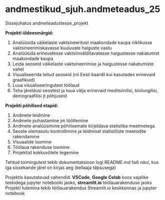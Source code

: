 # andmestikud_sjuh.andmeteadus_25
Sissejuhatus andmeteadustesse_projekt

**Projekti üldeesmärgid:**
1. Analüüsida väikelaste vaktsineeritust maakondade kaupa riiklikusse vaktsineerimiskavasse kuuluvate haiguste vastu
2. Analüüsida erinevatesse vaktsiinvälditavatesse haigustesse nakatumist maakondade kaupa 
3. Leida seoseid väikelaste vaktsineerimise ja haigustesse nakatumiste vahel 
4. Visualiseerida leitud seoseid (nii Eesti kaardil kui kasutades erinevaid graafikuid)
5. Luua visualiseeringutest töölaud
6. Teha järeldusi seostest ja tuua välja erinevaid meditsiinilisi, bioloogilisi, demograafilisi jt põhjuseid 

**Projekti põhilised etapid:**
1. Andmete leidmine 
2. Andmete puhastamine jm töötlemine
3. Andmete analüüsimine põhilisemate kirjeldava statistika meetmetega
4. Seoste olemasolu kontrollimine ja leidmisel statistiliste meetodite rakendamine  
5. Visuaalide loomine
6. Töölaua rakenduse loomine
7. Projektist kokkuvõtete tegemine

Tehtud toimingutest tekib dokumentatsioon logi README.md faili näol, kus iga sissekande järel on kirjas aeg (kellaaja täpsusega)

Projektis kasutatavad vahendid: **VSCode**, **Google Colab** koos vajalike teekidega jupyter notebooki jaoks, **streamlit.io** töölauarakenduse jaoks
Projekti tulemina tekib töölauarakendus Streamlit.io keskkonnas ja jupyter notebook